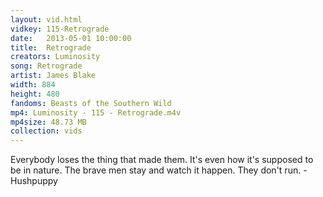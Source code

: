 ```yaml
---
layout: vid.html
vidkey: 115-Retrograde
date:   2013-05-01 10:00:00
title:  Retrograde
creators: Luminosity
song: Retrograde
artist: James Blake
width: 884
height: 480
fandoms: Beasts of the Southern Wild
mp4: Luminosity - 115 - Retrograde.m4v
mp4size: 48.73 MB
collection: vids
---
```


  <div>
  Everybody loses the thing that made them. It's even how it's supposed to be in nature. The brave men stay and watch it happen. They don't run. - Hushpuppy
  </div>
  